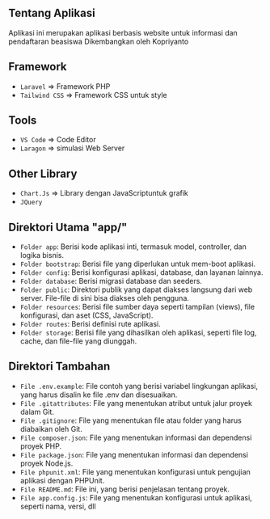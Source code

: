 ## Tentang Aplikasi
Aplikasi ini merupakan aplikasi berbasis website untuk informasi dan pendaftaran beasiswa
Dikembangkan oleh Kopriyanto

## Framework 
-   `Laravel` => Framework PHP
-   `Tailwind CSS` => Framework CSS untuk style

## Tools
-   `VS Code` => Code Editor
-   `Laragon` => simulasi Web Server

## Other Library
-   `Chart.Js` => Library dengan JavaScriptuntuk grafik
-   `JQuery`

## Direktori Utama "app/"
-   `Folder app`: Berisi kode aplikasi inti, termasuk model, controller, dan logika bisnis.
-   `Folder bootstrap`: Berisi file yang diperlukan untuk mem-boot aplikasi.
-   `Folder config`: Berisi konfigurasi aplikasi, database, dan layanan lainnya.
-   `Folder database`: Berisi migrasi database dan seeders.
-   `Folder public`: Direktori publik yang dapat diakses langsung dari web server. File-file di sini bisa diakses oleh pengguna.
-   `Folder resources`: Berisi file sumber daya seperti tampilan (views), file konfigurasi, dan aset (CSS, JavaScript).
-   `Folder routes`: Berisi definisi rute aplikasi.
-   `Folder storage`: Berisi file yang dihasilkan oleh aplikasi, seperti file log, cache, dan file-file yang diunggah.

## Direktori Tambahan

-   `File .env.example`: File contoh yang berisi variabel lingkungan aplikasi, yang harus disalin ke file .env dan disesuaikan.
-   `File .gitattributes`: File yang menentukan atribut untuk jalur proyek dalam Git.
-   `File .gitignore`: File yang menentukan file atau folder yang harus diabaikan oleh Git.
-   `File composer.json`: File yang menentukan informasi dan dependensi proyek PHP.
-   `File package.json`: File yang menentukan informasi dan dependensi proyek Node.js.
-   `File phpunit.xml`: File yang menentukan konfigurasi untuk pengujian aplikasi dengan PHPUnit.
-   `File README.md`: File ini, yang berisi penjelasan tentang proyek.
-   `File app.config.js`: File yang menentukan konfigurasi untuk aplikasi, seperti nama, versi, dll